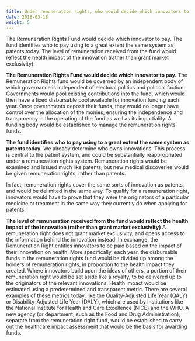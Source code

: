 ```yaml
---
title: Under remuneration rights, who would decide which innovators to pay, and how?
date: 2018-03-18
weight: 5
---
```

The Remuneration Rights Fund would decide which innovator to pay. The fund identifies who to pay using to a great extent the same system as patents today. The level of remuneration received from the fund would reflect the health impact of the innovation (rather than grant market exclusivity).

**The Remuneration Rights Fund would decide which innovator to pay.**
The Remuneration Rights fund would be governed by an independent body of which  governance is independent of electoral politics and political faction. Governments would pool existing contributions into the fund, which would then have a fixed disbursable pool available for innovation funding each year. Once governments deposit their funds, they would no longer have control over the allocation of the monies, ensuring the independence and transparency in the operating of the fund as well as its impartiality. A funding body would be established to manage the remuneration rights funds.

**The fund identifies who to pay using to a great extent the same system as patents today.**
We already determine who owns innovations. This process is central to the patent system,  and could be substantially reappropriated under a remuneration rights system. Remuneration rights would be examined and issued much like patents, but  new medical discoveries would be given remuneration rights, rather than patents.

In fact,  remuneration rights cover the same sorts of innovation as patents, and would be delimited in the same way. To qualify for a remuneration right, innovators would have to prove that they were the originators of a particular medicine or treatment in the same way they currently do when applying for patents.

**The level of remuneration received from the fund would reflect the health impact of the innovation (rather than grant market exclusivity)**
A remuneration right does not grant market exclusivity, and opens access to the information behind the innovation instead. In exchange, the Remuneration Right entitles innovators to be paid based on the impact of their innovation on health.
More specifically, each year, the disbursable funds in the remuneration rights fund would be divided up among the holders of remuneration rights, in proportion to the health impact they created. Where innovators build upon the ideas of others, a portion of their remuneration right would be set aside like a royalty, to be delivered up to the originators of the relevant innovations. Health impact would be estimated using a predetermined and transparent metric. There are several examples of these metrics today, like the Quality-Adjusted Life Year (QALY) or Disability-Adjusted Life Year (DALY), which are used by institutions like the National Institute for Health and Care Excellence (NICE) and the WHO.
A new agency (or department, such as the Food and Drug Administration), separate from the remuneration right fund, would be established to carry out the healthcare impact assessment that would be the basis for awarding funds.
